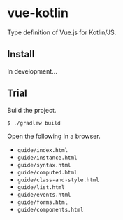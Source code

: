 # vue-kotlin
Type definition of Vue.js for Kotlin/JS.

## Install

In development...

## Trial

Build the project.

```$shell
$ ./gradlew build
```

Open the following in a browser.
- `guide/index.html`
- `guide/instance.html`
- `guide/syntax.html`
- `guide/computed.html`
- `guide/class-and-style.html`
- `guide/list.html`
- `guide/events.html`
- `guide/forms.html`
- `guide/components.html`
